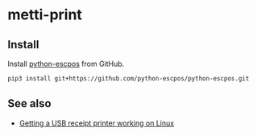 
# metti-print

## Install

Install [python-escpos](https://github.com/python-escpos/python-escpos) from GitHub.

```bash
pip3 install git+https://github.com/python-escpos/python-escpos.git
```

## See also

- [Getting a USB receipt printer working on Linux](https://mike42.me/blog/2015-03-getting-a-usb-receipt-printer-working-on-linux)
